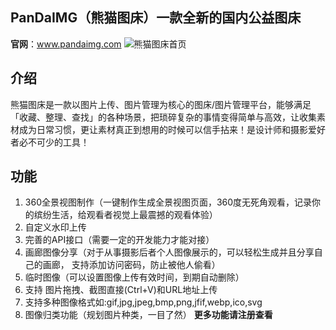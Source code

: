 ## PanDaIMG（熊猫图床）一款全新的国内公益图床
**官网**：www.pandaimg.com
![熊猫图床首页](https://cdn2.pandaimg.com/2021/12/13/2RbPqw7F.jpeg)
## 介绍
熊猫图床是一款以图片上传、图片管理为核心的图床/图片管理平台，能够满足「收藏、整理、查找」的各种场景，把琐碎复杂的事情变得简单与高效，让收集素材成为⽇常习惯，更让素材真正到想用的时候可以信手拈来！是设计师和摄影爱好者必不可少的工具！
## 功能
 1. 360全景视图制作（一键制作生成全景视图页面，360度无死角观看，记录你的缤纷生活，给观看者视觉上最震撼的观看体验）
 2. 自定义水印上传
 3. 完善的API接口（需要一定的开发能力才能对接）
 4. 画廊图像分享（对于从事摄影后者个人图像展示的，可以轻松生成并且分享自己的画廊， 支持添加访问密码，防止被他人偷看）
 5. 临时图像（可以设置图像上传有效时间，到期自动删除）
 6. 支持 图片拖拽、截图直接(Ctrl+V)和URL地址上传
 7. 支持多种图像格式如:gif,jpg,jpeg,bmp,png,jfif,webp,ico,svg
 8. 图像归类功能（规划图片种类，一目了然）
 **更多功能请注册查看**
